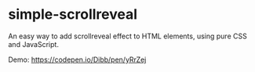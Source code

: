 # simple-scrollreveal
An easy way to add scrollreveal effect to HTML elements, using pure CSS and JavaScript.

Demo: https://codepen.io/Dibb/pen/yRrZej
